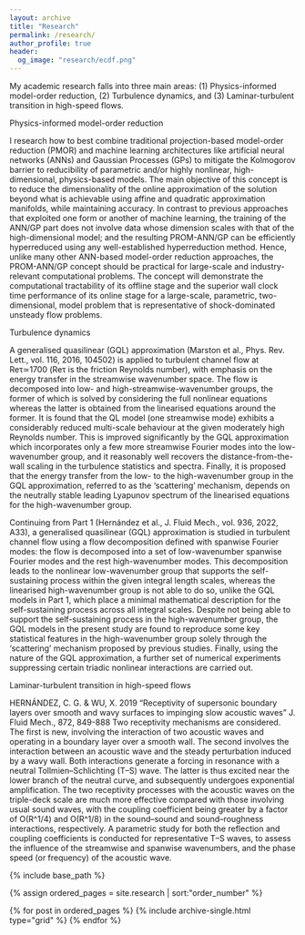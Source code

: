 ```yaml
---
layout: archive
title: "Research"
permalink: /research/
author_profile: true
header:
  og_image: "research/ecdf.png"
---
```


My academic research falls into three main areas: (1) Physics-informed model-order reduction, (2) Turbulence dynamics, and (3) Laminar-turbulent transition
in high-speed flows.

Physics-informed model-order reduction

I research how to best combine traditional projection-based model-order reduction (PMOR) and machine learning architectures like artificial neural networks
 (ANNs) and Gaussian Processes (GPs) to mitigate the Kolmogorov barrier to reducibility of parametric and/or highly nonlinear, high-dimensional, 
physics-based models. The main objective of this concept is to reduce the dimensionality of the online approximation of the solution beyond what is 
achievable using affine and quadratic approximation manifolds, while maintaining accuracy. In contrast to previous approaches that exploited one form or 
another of machine learning, the training of the ANN/GP part does not involve data whose dimension scales with that of the high-dimensional model; and the 
resulting PROM-ANN/GP can be efficiently hyperreduced using any well-established hyperreduction method. Hence, unlike many other ANN-based model-order 
reduction approaches, the PROM-ANN/GP concept should be practical for large-scale and industry-relevant computational problems. The concept will demonstrate
 the computational tractability of its offline stage and the superior wall clock time performance of its online stage for a large-scale, parametric, 
two-dimensional, model problem that is representative of shock-dominated unsteady flow problems.

Turbulence dynamics

A generalised quasilinear (GQL) approximation (Marston et al., Phys. Rev. Lett., vol. 116, 2016, 104502) is applied to turbulent channel flow at Reτ≃1700 
(Reτ is the friction Reynolds number), with emphasis on the energy transfer in the streamwise wavenumber space. The flow is decomposed into low- and 
high-streamwise-wavenumber groups, the former of which is solved by considering the full nonlinear equations whereas the latter is obtained from the 
linearised equations around the former. It is found that the QL model (one streamwise mode) exhibits a considerably reduced multi-scale behaviour at the 
given moderately high Reynolds number. This is improved significantly by the GQL approximation which incorporates only a few more streamwise Fourier modes 
into the low-wavenumber group, and it reasonably well recovers the distance-from-the-wall scaling in the turbulence statistics and spectra. Finally, it is 
proposed that the energy transfer from the low- to the high-wavenumber group in the GQL approximation, referred to as the ‘scattering’ mechanism, depends 
on the neutrally stable leading Lyapunov spectrum of the linearised equations for the high-wavenumber group.


Continuing from Part 1 (Hernández et al., J. Fluid Mech., vol. 936, 2022, A33), a generalised quasilinear (GQL) approximation is studied in turbulent 
channel flow using a flow decomposition defined with spanwise Fourier modes: the flow is decomposed into a set of low-wavenumber spanwise Fourier modes and 
the rest high-wavenumber modes. This decomposition leads to the nonlinear low-wavenumber group that supports the self-sustaining process within the given 
integral length scales, whereas the linearised high-wavenumber group is not able to do so, unlike the GQL models in Part 1, which place a minimal 
mathematical description for the self-sustaining process across all integral scales. Despite not being able to support the self-sustaining process in the 
high-wavenumber group, the GQL models in the present study are found to reproduce some key statistical features in the high-wavenumber group solely through 
the ‘scattering’ mechanism proposed by previous studies. Finally, using the nature of the GQL approximation, a further set of numerical experiments 
suppressing certain triadic nonlinear interactions are carried out.


Laminar-turbulent transition in high-speed flows

HERNÁNDEZ, C. G. & WU, X. 2019 “Receptivity of supersonic boundary layers over smooth and wavy surfaces to impinging slow acoustic waves” J. Fluid Mech., 872, 849-888
Two receptivity mechanisms are considered. The first is new, involving the interaction of two acoustic waves and operating in a boundary layer over a smooth wall. The second involves the interaction between an acoustic wave and the steady perturbation induced by a wavy wall. Both interactions generate a forcing in resonance with a neutral Tollmien–Schlichting (T–S) wave. The latter is thus excited near the lower branch of the neutral curve, and subsequently undergoes exponential amplification. The two receptivity processes with the acoustic waves on the triple-deck scale are much more effective compared with those involving usual sound waves, with the coupling coefficient being greater by a factor of O(R^1/4) and O(R^1/8) in the sound–sound and sound–roughness interactions, respectively. A parametric study for both the reflection and coupling coefficients is conducted for representative T–S waves, to assess the influence of the streamwise and spanwise wavenumbers, and the phase speed (or frequency) of the acoustic wave.







<nbsp>

{% include base_path %}

{% assign ordered_pages = site.research | sort:"order_number" %}

{% for post in ordered_pages %}
  {% include archive-single.html type="grid" %}
{% endfor %}
